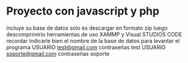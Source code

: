# Proyecto con javascript y php
incluye su base de datos
solo es descargar en formato zip luego descomprimirlo
herramientas de uso XAMMP y Visual STUDIOS CODE
recordar indicarle bien el nombre de la base de datos para levantar el programa USUARIO test@gmail.com 
contraseñas test
 USUARIO soporte@gmail.com 
contraseñas soporte

